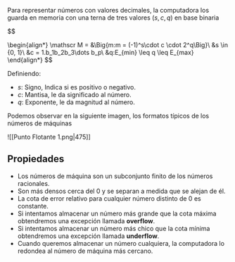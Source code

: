 Para representar números con valores decimales, la computadora los guarda en memoria con una terna de tres valores $(s, c, q)$ en base binaria

$$

\begin{align*}
\mathscr M = &\Big\{m:m = (-1)^s\cdot c \cdot 2^q\Big\}\\
&s \in \{0, 1\}\\
&c = 1.b_1b_2b_3\dots b_p\\
&q:E_{min} \leq q \leq E_{max}
\end{align*}
$$

Definiendo:

- $s:$ Signo, Indica si es positivo o negativo.
- $c:$ Mantisa, le da significado al número.
- $q:$ Exponente, le da magnitud al número.

Podemos observar en la siguiente imagen, los formatos típicos de los números de máquinas

![[Punto Flotante 1.png|475]]

## Propiedades

- Los números de máquina son un subconjunto finito de los números racionales.
- Son más densos cerca del $0$ y se separan a medida que se alejan de él.
- La cota de error relativo para cualquier número distinto de $0$ es constante.
- Si intentamos almacenar un número más grande que la cota máxima obtendremos una excepción llamada **overflow**.
- Si intentamos almacenar un número más chico que la cota mínima obtendremos una excepción llamada **underflow**.
- Cuando queremos almacenar un número cualquiera, la computadora lo redondea al número de máquina más cercano.
